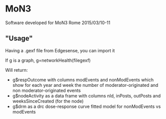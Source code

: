 # MoN3
Software developed for MoN3 Rome 2015/03/10-11

## "Usage"

Having a .gexf file from Edgesense, you can import it 

If g is a graph,
   g=networkHealth(filegexf)

Will return:
* g$respOutcome with columns modEvents and nonModEvents which show for each year and week the number of moderator-originated and non moderator-originated events
* g$nodeActivity as a data frame with columns nId, inPosts, outPosts and weeksSinceCreated (for the node)
* g$drm as a drc dose-response curve fitted model for nonModEvents vs modEvents
